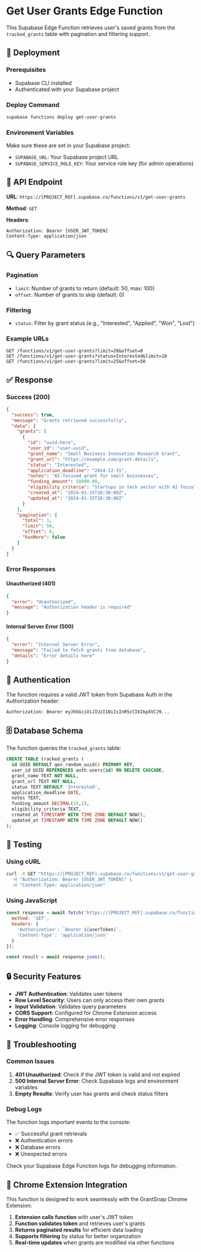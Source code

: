 # Get User Grants Edge Function

This Supabase Edge Function retrieves user's saved grants from the `tracked_grants` table with pagination and filtering support.

## 🚀 Deployment

### Prerequisites
- Supabase CLI installed
- Authenticated with your Supabase project

### Deploy Command
```bash
supabase functions deploy get-user-grants
```

### Environment Variables
Make sure these are set in your Supabase project:
- `SUPABASE_URL`: Your Supabase project URL
- `SUPABASE_SERVICE_ROLE_KEY`: Your service role key (for admin operations)

## 📡 API Endpoint

**URL**: `https://[PROJECT_REF].supabase.co/functions/v1/get-user-grants`

**Method**: `GET`

**Headers**:
```
Authorization: Bearer [USER_JWT_TOKEN]
Content-Type: application/json
```

## 🔍 Query Parameters

### Pagination
- `limit`: Number of grants to return (default: 50, max: 100)
- `offset`: Number of grants to skip (default: 0)

### Filtering
- `status`: Filter by grant status (e.g., "Interested", "Applied", "Won", "Lost")

### Example URLs
```
GET /functions/v1/get-user-grants?limit=20&offset=0
GET /functions/v1/get-user-grants?status=Interested&limit=10
GET /functions/v1/get-user-grants?limit=25&offset=50
```

## ✅ Response

### Success (200)
```json
{
  "success": true,
  "message": "Grants retrieved successfully",
  "data": {
    "grants": [
      {
        "id": "uuid-here",
        "user_id": "user-uuid",
        "grant_name": "Small Business Innovation Research Grant",
        "grant_url": "https://example.com/grant-details",
        "status": "Interested",
        "application_deadline": "2024-12-31",
        "notes": "AI-focused grant for small businesses",
        "funding_amount": 50000.00,
        "eligibility_criteria": "Startups in tech sector with AI focus",
        "created_at": "2024-01-15T10:30:00Z",
        "updated_at": "2024-01-15T10:30:00Z"
      }
    ],
    "pagination": {
      "total": 1,
      "limit": 50,
      "offset": 0,
      "hasMore": false
    }
  }
}
```

### Error Responses

#### Unauthorized (401)
```json
{
  "error": "Unauthorized",
  "message": "Authorization header is required"
}
```

#### Internal Server Error (500)
```json
{
  "error": "Internal Server Error",
  "message": "Failed to fetch grants from database",
  "details": "Error details here"
}
```

## 🔐 Authentication

The function requires a valid JWT token from Supabase Auth in the Authorization header:

```
Authorization: Bearer eyJhbGciOiJIUzI1NiIsInR5cCI6IkpXVCJ9...
```

## 🗄️ Database Schema

The function queries the `tracked_grants` table:

```sql
CREATE TABLE tracked_grants (
  id UUID DEFAULT gen_random_uuid() PRIMARY KEY,
  user_id UUID REFERENCES auth.users(id) ON DELETE CASCADE,
  grant_name TEXT NOT NULL,
  grant_url TEXT NOT NULL,
  status TEXT DEFAULT 'Interested',
  application_deadline DATE,
  notes TEXT,
  funding_amount DECIMAL(15,2),
  eligibility_criteria TEXT,
  created_at TIMESTAMP WITH TIME ZONE DEFAULT NOW(),
  updated_at TIMESTAMP WITH TIME ZONE DEFAULT NOW()
);
```

## 🧪 Testing

### Using cURL
```bash
curl -X GET "https://[PROJECT_REF].supabase.co/functions/v1/get-user-grants?limit=10" \
  -H "Authorization: Bearer [USER_JWT_TOKEN]" \
  -H "Content-Type: application/json"
```

### Using JavaScript
```javascript
const response = await fetch('https://[PROJECT_REF].supabase.co/functions/v1/get-user-grants?limit=10', {
  method: 'GET',
  headers: {
    'Authorization': `Bearer ${userToken}`,
    'Content-Type': 'application/json'
  }
});

const result = await response.json();
```

## 🔒 Security Features

- **JWT Authentication**: Validates user tokens
- **Row Level Security**: Users can only access their own grants
- **Input Validation**: Validates query parameters
- **CORS Support**: Configured for Chrome Extension access
- **Error Handling**: Comprehensive error responses
- **Logging**: Console logging for debugging

## 🐛 Troubleshooting

### Common Issues

1. **401 Unauthorized**: Check if the JWT token is valid and not expired
2. **500 Internal Server Error**: Check Supabase logs and environment variables
3. **Empty Results**: Verify user has grants and check status filters

### Debug Logs

The function logs important events to the console:
- ✅ Successful grant retrievals
- ❌ Authentication errors
- ❌ Database errors
- ❌ Unexpected errors

Check your Supabase Edge Function logs for debugging information.

## 📱 Chrome Extension Integration

This function is designed to work seamlessly with the GrantSnap Chrome Extension:

1. **Extension calls function** with user's JWT token
2. **Function validates token** and retrieves user's grants
3. **Returns paginated results** for efficient data loading
4. **Supports filtering** by status for better organization
5. **Real-time updates** when grants are modified via other functions
